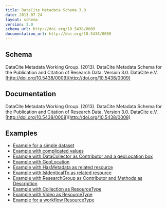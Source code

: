 ```yaml
---
title: DataCite Metadata Schema 3.0
date: 2013-07-24
layout: schema
version: 3.0
schema_url: http://doi.org/10.5438/0009
documentation_url: http://doi.org/10.5438/0008
---
```


## Schema
DataCite Metadata Working Group. (2013). DataCite Metadata Schema for the Publication and Citation of Research Data. Version 3.0. DataCite e.V. [http://doi.org/10.5438/0009](http://doi.org/10.5438/0009)

## Documentation
DataCite Metadata Working Group. (2013). DataCite Metadata Schema for the Publication and Citation of Research Data. Version 3.0. DataCite e.V. [http://doi.org/10.5438/0008](http://doi.org/10.5438/0008)

## Examples

* [Example for a simple dataset](example/datacite-example-dataset-v3.0.xml)
* [Example with complicated values](example/datacite-example-complicated-v3.0.xml)
* [Example with DataCollector as Contributor and a geoLocation box](example/datacite-example-Box_dateCollected_DataCollector-v3.0.xml)
* [Example with GeoLocation](example/datacite-example-GeoLocation-v3.0.xml)
* [Example with HasMetadata as related resource](example/datacite-example-HasMetadata-v3.0.xml)
* [Example with IsIdenticalTo as related resource](example/datacite-example-relationTypeIsIdenticalTo-v3.0.xml)
* [Example with ResearchGroup as Contributor and Methods as Description](example/datacite-example-ResearchGroup_Methods-v3.0.xml)
* [Example with Collection as ResourceType](example/datacite-example-ResourceTypeGeneral_Collection-v3.0.xml)
* [Example with Video as ResourceType](example/datacite-example-video-v3.0.xml)
* [Example for a workflow ResourceType](example/datacite-example-workflow-v3.0.xml)
